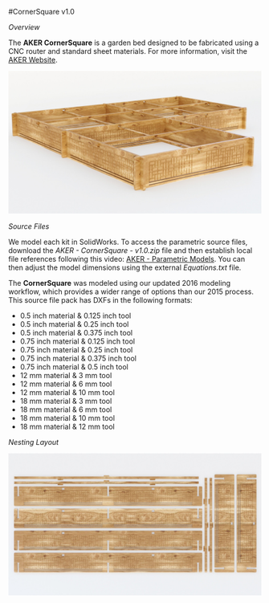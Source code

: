#CornerSquare v1.0

*Overview*

The **AKER CornerSquare** is a garden bed designed to be fabricated using a CNC router and standard sheet materials. For more information, visit the [AKER Website](http://www.akerkits.com).

![CornerSquare](https://github.com/AKERKits/CornerSquare/blob/master/Images/AKER%20-%20CornerSquare%20-%20v1.0%20-%20Master%20Assembly%20Cropped-min.jpg)

*Source Files*

We model each kit in SolidWorks. To access the parametric source files, download the *AKER - CornerSquare - v1.0.zip* file and then establish local file references following this video: [AKER - Parametric Models](https://www.youtube.com/watch?v=Ewdrlv4nSA0). You can then adjust the model dimensions using the external *Equations.txt* file.

The **CornerSquare** was modeled using our updated 2016 modeling workflow, which provides a wider range of options than our 2015 process. This source file pack has DXFs in the following formats:

 * 0.5 inch material & 0.125 inch tool
 * 0.5 inch material & 0.25 inch tool
 * 0.5 inch material & 0.375 inch tool
 * 0.75 inch material & 0.125 inch tool
 * 0.75 inch material & 0.25 inch tool
 * 0.75 inch material & 0.375 inch tool
 * 0.75 inch material & 0.5 inch tool
 * 12 mm material & 3 mm tool
 * 12 mm material & 6 mm tool
 * 12 mm material & 10 mm tool
 * 18 mm material & 3 mm tool
 * 18 mm material & 6 mm tool
 * 18 mm material & 10 mm tool
 * 18 mm material & 12 mm tool

*Nesting Layout*

![CornerSquare](https://github.com/AKERKits/CornerSquare/blob/master/Images/AKER%20-%20CornerSquare%20-%20v1.0%20-%20Nesting%20Assembly%20Cropped-min.jpg)
